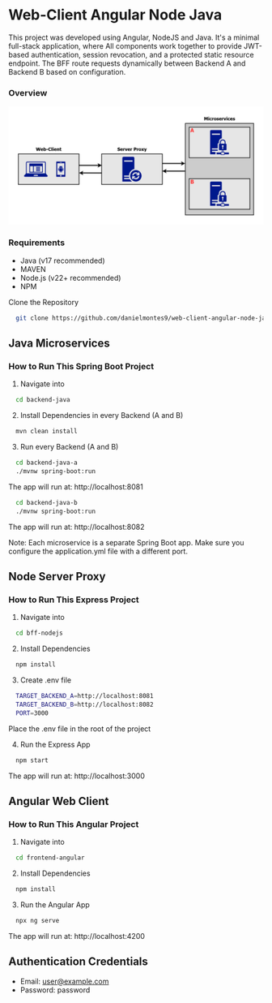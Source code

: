 # Web-Client Angular Node Java
This project was developed using Angular, NodeJS and Java. It's a minimal full-stack application, where All components work together to provide JWT-based authentication, session revocation, and a protected static resource endpoint. The BFF route requests dynamically between Backend A and Backend B based on configuration.

### Overview

![Architecture Diagram](./public/Angular-Node-Java-Diagram.png)


### Requirements
- Java (v17 recommended)
- MAVEN
- Node.js (v22+ recommended)
- NPM

Clone the Repository
```bash
  git clone https://github.com/danielmontes9/web-client-angular-node-java.git
```

## Java Microservices

### How to Run This Spring Boot Project

1. Navigate into
```bash
  cd backend-java
```

2. Install Dependencies in every Backend (A and B)
```bash
  mvn clean install
```

3. Run every Backend (A and B)
```bash
  cd backend-java-a
  ./mvnw spring-boot:run
```
The app will run at: http://localhost:8081

```bash
  cd backend-java-b
  ./mvnw spring-boot:run
```
The app will run at: http://localhost:8082

Note: Each microservice is a separate Spring Boot app. Make sure you configure the application.yml file with a different port.


## Node Server Proxy

### How to Run This Express Project
1. Navigate into
```bash
  cd bff-nodejs
```

2. Install Dependencies
```bash
  npm install
```

3. Create .env file
```bash
  TARGET_BACKEND_A=http://localhost:8081
  TARGET_BACKEND_B=http://localhost:8082
  PORT=3000
```
Place the .env file in the root of the project

4. Run the Express App
```bash
  npm start
```
The app will run at: http://localhost:3000

## Angular Web Client

### How to Run This Angular Project
1. Navigate into
```bash
  cd frontend-angular
```

2. Install Dependencies
```bash
  npm install
```

3. Run the Angular App
```bash
  npx ng serve
```
The app will run at: http://localhost:4200


## Authentication Credentials
- Email: user@example.com
- Password: password